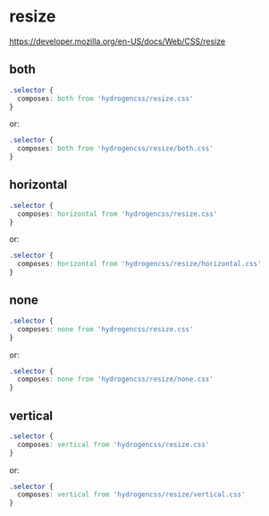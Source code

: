 # resize

https://developer.mozilla.org/en-US/docs/Web/CSS/resize

## both
```css
.selector {
  composes: both from 'hydrogencss/resize.css'
}
```

or:
```css
.selector {
  composes: both from 'hydrogencss/resize/both.css'
}
```

## horizontal
```css
.selector {
  composes: horizontal from 'hydrogencss/resize.css'
}
```

or:
```css
.selector {
  composes: horizontal from 'hydrogencss/resize/horizontal.css'
}
```

## none
```css
.selector {
  composes: none from 'hydrogencss/resize.css'
}
```

or:
```css
.selector {
  composes: none from 'hydrogencss/resize/none.css'
}
```

## vertical
```css
.selector {
  composes: vertical from 'hydrogencss/resize.css'
}
```

or:
```css
.selector {
  composes: vertical from 'hydrogencss/resize/vertical.css'
}
```

